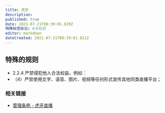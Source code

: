 ```yaml
---
title: 虎牙
description:
published: true
date: 2021-07-21T08:39:01.820Z
特殊标签标记: #无标签
editor: markdown
dateCreated: 2021-07-21T08:39:01.821Z
---
```


## 特殊的规则

+ 2.2.4 严禁侵犯他人合法权益，例如：
+ （4）严禁使用文字、语音、图片、视频等任何形式宣传其他同类直播平台；

### 相关链接

+ [管理条例 - 虎牙直播](https://archive.is/8WzR7 "https://api-m.huya.com/content/detail/1604")
